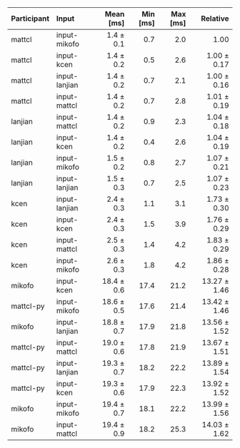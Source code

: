 | Participant | Input | Mean [ms] | Min [ms] | Max [ms] | Relative |
|:---|:---|---:|---:|---:|---:|
| mattcl | input-mikofo | 1.4 ± 0.1 | 0.7 | 2.0 | 1.00 |
| mattcl | input-kcen | 1.4 ± 0.2 | 0.5 | 2.6 | 1.00 ± 0.17 |
| mattcl | input-lanjian | 1.4 ± 0.2 | 0.7 | 2.1 | 1.00 ± 0.16 |
| mattcl | input-mattcl | 1.4 ± 0.2 | 0.7 | 2.8 | 1.01 ± 0.19 |
| lanjian | input-mattcl | 1.4 ± 0.2 | 0.9 | 2.3 | 1.04 ± 0.18 |
| lanjian | input-kcen | 1.4 ± 0.2 | 0.4 | 2.6 | 1.04 ± 0.19 |
| lanjian | input-mikofo | 1.5 ± 0.2 | 0.8 | 2.7 | 1.07 ± 0.21 |
| lanjian | input-lanjian | 1.5 ± 0.3 | 0.7 | 2.5 | 1.07 ± 0.23 |
| kcen | input-lanjian | 2.4 ± 0.3 | 1.1 | 3.1 | 1.73 ± 0.30 |
| kcen | input-kcen | 2.4 ± 0.3 | 1.5 | 3.9 | 1.76 ± 0.29 |
| kcen | input-mattcl | 2.5 ± 0.3 | 1.4 | 4.2 | 1.83 ± 0.29 |
| kcen | input-mikofo | 2.6 ± 0.3 | 1.8 | 4.2 | 1.86 ± 0.28 |
| mikofo | input-kcen | 18.4 ± 0.6 | 17.4 | 21.2 | 13.27 ± 1.46 |
| mattcl-py | input-mikofo | 18.6 ± 0.5 | 17.6 | 21.4 | 13.42 ± 1.46 |
| mikofo | input-lanjian | 18.8 ± 0.7 | 17.9 | 21.8 | 13.56 ± 1.52 |
| mattcl-py | input-mattcl | 19.0 ± 0.6 | 17.8 | 21.9 | 13.67 ± 1.51 |
| mattcl-py | input-lanjian | 19.3 ± 0.7 | 18.2 | 22.2 | 13.89 ± 1.54 |
| mattcl-py | input-kcen | 19.3 ± 0.6 | 17.9 | 22.3 | 13.92 ± 1.52 |
| mikofo | input-mikofo | 19.4 ± 0.7 | 18.1 | 22.2 | 13.99 ± 1.56 |
| mikofo | input-mattcl | 19.4 ± 0.9 | 18.2 | 25.3 | 14.03 ± 1.62 |
